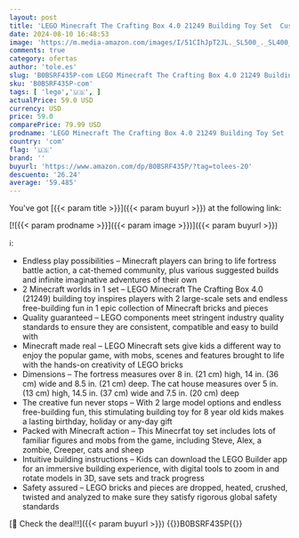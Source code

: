 ```yaml
---
layout: post
title: 'LEGO Minecraft The Crafting Box 4.0 21249 Building Toy Set  Custom-Build Playset Featuring Classic Bricks  Figures and Game Accessories  Model Guides Spark Creativity for 8 Year Old Kids'
date: 2024-08-10 16:48:53
image: 'https://m.media-amazon.com/images/I/51CIhJpT2JL._SL500_._SL400_.jpg'
comments: true
category: ofertas
author: 'tole.es'
slug: 'B0BSRF435P-com LEGO Minecraft The Crafting Box 4.0 21249 Building Toy...'
sku: 'B0BSRF435P-com'
tags: [ 'lego','🇺🇸', ]
actualPrice: 59.0 USD
currency: USD
price: 59.0
comparePrice: 79.99 USD
prodname: 'LEGO Minecraft The Crafting Box 4.0 21249 Building Toy Set  Custom-Build Playset Featuring Classic Bricks  Figures and Game Accessories  Model Guides Spark Creativity for 8 Year Old Kids'
country: 'com'
flag: '🇺🇸'
brand: ''
buyurl: 'https://www.amazon.com/dp/B0BSRF435P/?tag=tolees-20'
descuento: '26.24'
average: '59.485'
---
```


You've got [{{< param title >}}]({{< param buyurl >}}) at the following link:

[![{{< param prodname >}}]({{< param image >}})]({{< param buyurl >}})

ℹ️:

- Endless play possibilities – Minecraft players can bring to life fortress battle action, a cat-themed community, plus various suggested builds and infinite imaginative adventures of their own
- 2 Minecraft worlds in 1 set – LEGO Minecraft The Crafting Box 4.0 (21249) building toy inspires players with 2 large-scale sets and endless free-building fun in 1 epic collection of Minecraft bricks and pieces
- Quality guaranteed – LEGO components meet stringent industry quality standards to ensure they are consistent, compatible and easy to build with
- Minecraft made real – LEGO Minecraft sets give kids a different way to enjoy the popular game, with mobs, scenes and features brought to life with the hands-on creativity of LEGO bricks
- Dimensions – The fortress measures over 8 in. (21 cm) high, 14 in. (36 cm) wide and 8.5 in. (21 cm) deep. The cat house measures over 5 in. (13 cm) high, 14.5 in. (37 cm) wide and 7.5 in. (20 cm) deep
- The creative fun never stops – With 2 large model options and endless free-building fun, this stimulating building toy for 8 year old kids makes a lasting birthday, holiday or any-day gift
- Packed with Minecraft action – This Minecrfat toy set includes lots of familiar figures and mobs from the game, including Steve, Alex, a zombie, Creeper, cats and sheep
- Intuitive building instructions – Kids can download the LEGO Builder app for an immersive building experience, with digital tools to zoom in and rotate models in 3D, save sets and track progress
- Safety assured – LEGO bricks and pieces are dropped, heated, crushed, twisted and analyzed to make sure they satisfy rigorous global safety standards

[🛒 Check the deal!!]({{< param buyurl >}})
{{<world>}}B0BSRF435P{{</world>}}
